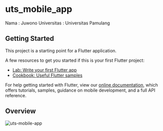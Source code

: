 # uts_mobile_app

Nama : Juwono
Universitas : Universitas Pamulang

## Getting Started

This project is a starting point for a Flutter application.

A few resources to get you started if this is your first Flutter project:

- [Lab: Write your first Flutter app](https://flutter.dev/docs/get-started/codelab)
- [Cookbook: Useful Flutter samples](https://flutter.dev/docs/cookbook)

For help getting started with Flutter, view our
[online documentation](https://flutter.dev/docs), which offers tutorials,
samples, guidance on mobile development, and a full API reference.

## Overview
![uts-mobile-app](https://user-images.githubusercontent.com/70443393/147849582-efc51723-152a-49d6-8236-54f2144183a4.PNG)

